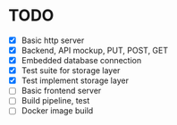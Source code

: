 # TODO

- [x] Basic http server
- [x] Backend, API mockup, PUT, POST, GET
- [x] Embedded database connection
- [x] Test suite for storage layer
- [x] Test implement storage layer
- [ ] Basic frontend server
- [ ] Build pipeline, test
- [ ] Docker image build
